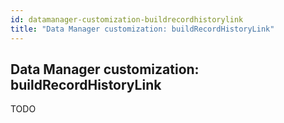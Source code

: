 ```yaml
---
id: datamanager-customization-buildrecordhistorylink
title: "Data Manager customization: buildRecordHistoryLink"
---
```


## Data Manager customization: buildRecordHistoryLink

TODO

